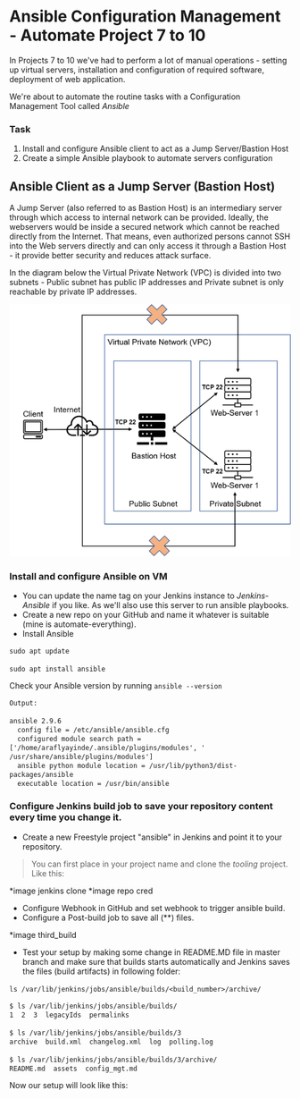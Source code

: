 # Ansible Configuration Management - Automate Project 7 to 10

In Projects 7 to 10 we've had to perform a lot of manual operations - setting up virtual servers, installation and configuration of required software, deployment of  web application.

We're about to automate the routine tasks with a Configuration Management Tool called *Ansible*

### Task
1. Install and configure Ansible client to act as a Jump Server/Bastion Host
2. Create a simple Ansible playbook to automate servers configuration

## Ansible Client as a Jump Server (Bastion Host)

A Jump Server (also referred to as Bastion Host) is an intermediary server through which access to internal network can be provided. Ideally, the webservers would be inside a secured network which cannot be reached directly from the Internet. That means, even authorized persons cannot SSH into the Web servers directly and can only access it through a Bastion Host - it provide better security and reduces attack surface.

In the diagram below the Virtual Private Network (VPC) is divided into two subnets - Public subnet has public IP addresses and Private subnet is only reachable by private IP addresses.

![](https://github.com/Arafly/automate-everything/blob/master/assets/bastion.png)

### Install and configure Ansible on VM
- You can update the name tag on your Jenkins instance to *Jenkins-Ansible* if you like. As we'll also use this server to run ansible playbooks.
- Create a new repo on your GitHub and name it whatever is suitable (mine is automate-everything).
- Install Ansible
  
```
sudo apt update

sudo apt install ansible
```

Check your Ansible version by running 
`ansible --version`

```
Output:

ansible 2.9.6
  config file = /etc/ansible/ansible.cfg
  configured module search path = ['/home/araflyayinde/.ansible/plugins/modules', '
/usr/share/ansible/plugins/modules']
  ansible python module location = /usr/lib/python3/dist-packages/ansible
  executable location = /usr/bin/ansible
```

### Configure Jenkins build job to save your repository content every time you change it. 

- Create a new Freestyle project "ansible" in Jenkins and point it to your repository.

> You can first place in your project name and clone the *tooling* project. Like this:

*image jenkins clone
*image repo cred

- Configure Webhook in GitHub and set webhook to trigger ansible build.
- Configure a Post-build job to save all (**) files.

*image third_build

- Test your setup by making some change in README.MD file in master branch and make sure that builds starts automatically and Jenkins saves the files (build artifacts) in following folder:
  
`ls /var/lib/jenkins/jobs/ansible/builds/<build_number>/archive/`

```
$ ls /var/lib/jenkins/jobs/ansible/builds/
1  2  3  legacyIds  permalinks

$ ls /var/lib/jenkins/jobs/ansible/builds/3
archive  build.xml  changelog.xml  log  polling.log

$ ls /var/lib/jenkins/jobs/ansible/builds/3/archive/
README.md  assets  config_mgt.md
```

Now our setup will look like this: